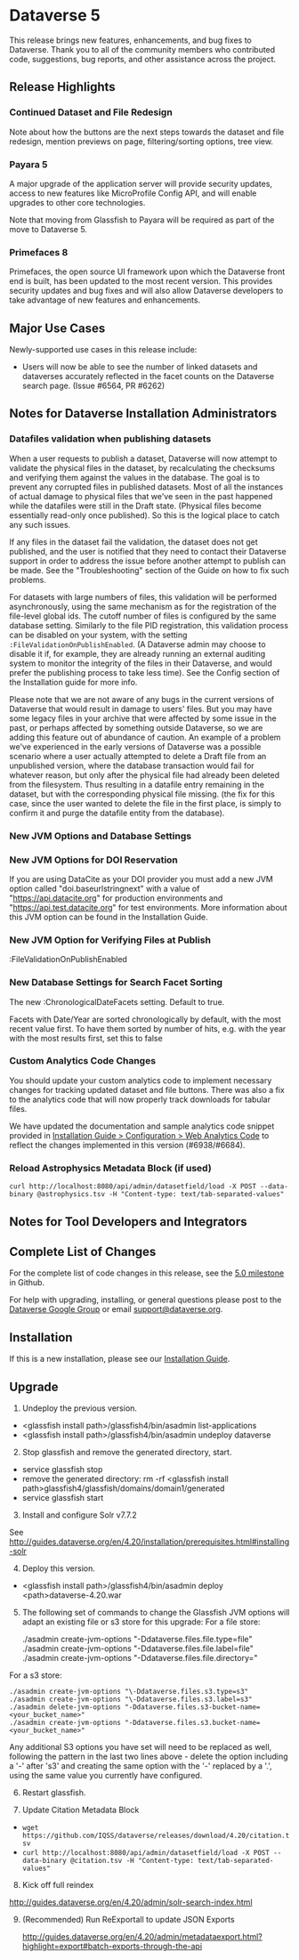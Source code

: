 # Dataverse 5

This release brings new features, enhancements, and bug fixes to Dataverse. Thank you to all of the community members who contributed code, suggestions, bug reports, and other assistance across the project.

## Release Highlights

### Continued Dataset and File Redesign 

Note about how the buttons are the next steps towards the dataset and file redesign, mention previews on page, filtering/sorting options, tree view.

### Payara 5

A major upgrade of the application server will provide security updates, access to new features like MicroProfile Config API, and will enable upgrades to other core technologies.

Note that moving from Glassfish to Payara will be required as part of the move to Dataverse 5.

### Primefaces 8

Primefaces, the open source UI framework upon which the Dataverse front end is built, has been updated to the most recent version. This provides security updates and bug fixes and will also allow Dataverse developers to take advantage of new features and enhancements.

## Major Use Cases

Newly-supported use cases in this release include:

- Users will now be able to see the number of linked datasets and dataverses accurately reflected in the facet counts on the Dataverse search page. (Issue #6564, PR #6262)

## Notes for Dataverse Installation Administrators

### Datafiles validation when publishing datasets

When a user requests to publish a dataset, Dataverse will now attempt to validate the physical files in the dataset, by recalculating the checksums and verifying them against the values in the database. The goal is to prevent any corrupted files in published datasets. Most of all the instances of actual damage to physical files that we've seen in the past happened while the datafiles were still in the Draft state. (Physical files become essentially read-only once published). So this is the logical place to catch any such issues. 

If any files in the dataset fail the validation, the dataset does not get published, and the user is notified that they need to contact their Dataverse support in order to address the issue before another attempt to publish can be made. See the "Troubleshooting" section of the Guide on how to fix such problems. 

For datasets with large numbers of files, this validation will be performed asynchronously, using the same mechanism as for the registration of the file-level global ids. The cutoff number of files is configured by the same database setting. Similarly to the file PID registration, this validation process can be disabled on your system, with the setting `:FileValidationOnPublishEnabled`. (A Dataverse admin may choose to disable it if, for example, they are already running an external auditing system to monitor the integrity of the files in their Dataverse, and would prefer the publishing process to take less time). See the Config section of the Installation guide for more info. 

Please note that we are not aware of any bugs in the current versions of Dataverse that would result in damage to users' files. But you may have some legacy files in your archive that were affected by some issue in the past, or perhaps affected by something outside Dataverse, so we are adding this feature out of abundance of caution. An example of a problem we've experienced in the early versions of Dataverse was a possible scenario where a user actually attempted to delete a Draft file from an unpublished version, where the database transaction would fail for whatever reason, but only after the physical file had already been deleted from the filesystem. Thus resulting in a datafile entry remaining in the dataset, but with the corresponding physical file missing. (the fix for this case, since the user wanted to delete the file in the first place, is simply to confirm it and purge the datafile entity from the database).

### New JVM Options and Database Settings

### New JVM Options for DOI Reservation

If you are using DataCite as your DOI provider you must add a new JVM option called "doi.baseurlstringnext" with a value of "https://api.datacite.org" for production environments and "https://api.test.datacite.org" for test environments. More information about this JVM option can be found in the Installation Guide.

### New JVM Option for Verifying Files at Publish

:FileValidationOnPublishEnabled

### New Database Settings for Search Facet Sorting

The new :ChronologicalDateFacets setting. Default to true. 

Facets with Date/Year are sorted chronologically by default, with the most recent value first. To have them sorted by number of hits, e.g. with the year with the most results first, set this to false

### Custom Analytics Code Changes

You should update your custom analytics code to implement necessary changes for tracking updated dataset and file buttons. There was also a fix to the analytics code that will now properly track downloads for tabular files.

We have updated the documentation and sample analytics code snippet provided in [Installation Guide > Configuration > Web Analytics Code](http://guides.dataverse.org/en/latest/installation/config.html#web-analytics-code) to reflect the changes implemented in this version (#6938/#6684).

### Reload Astrophysics Metadata Block (if used)

`curl http://localhost:8080/api/admin/datasetfield/load -X POST --data-binary @astrophysics.tsv -H "Content-type: text/tab-separated-values"`  
 

## Notes for Tool Developers and Integrators

## Complete List of Changes

For the complete list of code changes in this release, see the <a href="https://github.com/IQSS/dataverse/milestone/89?closed=1">5.0 milestone</a> in Github.

For help with upgrading, installing, or general questions please post to the <a href="https://groups.google.com/forum/#!forum/dataverse-community">Dataverse Google Group</a> or email support@dataverse.org.

## Installation

If this is a new installation, please see our <a href="http://guides.dataverse.org/en/4.20/installation/">Installation Guide</a>.

## Upgrade

1. Undeploy the previous version.

- &lt;glassfish install path&gt;/glassfish4/bin/asadmin list-applications
- &lt;glassfish install path&gt;/glassfish4/bin/asadmin undeploy dataverse

2. Stop glassfish and remove the generated directory, start.

- service glassfish stop
- remove the generated directory: rm -rf &lt;glassfish install path&gt;glassfish4/glassfish/domains/domain1/generated
- service glassfish start

3. Install and configure Solr v7.7.2

See http://guides.dataverse.org/en/4.20/installation/prerequisites.html#installing-solr

4. Deploy this version.

- &lt;glassfish install path&gt;/glassfish4/bin/asadmin deploy &lt;path&gt;dataverse-4.20.war

5. The following set of commands to change the Glassfish JVM options will adapt an existing file or s3 store for this upgrade:
For a file store:

    ./asadmin create-jvm-options "\-Ddataverse.files.file.type=file"
    ./asadmin create-jvm-options "\-Ddataverse.files.file.label=file"
    ./asadmin create-jvm-options "\-Ddataverse.files.file.directory=<your directory>"
    
For a s3 store:

    ./asadmin create-jvm-options "\-Ddataverse.files.s3.type=s3"
    ./asadmin create-jvm-options "\-Ddataverse.files.s3.label=s3"
    ./asadmin delete-jvm-options "-Ddataverse.files.s3-bucket-name=<your_bucket_name>"
    ./asadmin create-jvm-options "-Ddataverse.files.s3.bucket-name=<your_bucket_name>"
    
Any additional S3 options you have set will need to be replaced as well, following the pattern in the last two lines above - delete the option including a '-' after 's3' and creating the same option with the '-' replaced by a '.', using the same value you currently have configured.

6. Restart glassfish.

7. Update Citation Metadata Block

- `wget https://github.com/IQSS/dataverse/releases/download/4.20/citation.tsv`
- `curl http://localhost:8080/api/admin/datasetfield/load -X POST --data-binary @citation.tsv -H "Content-type: text/tab-separated-values"`

8. Kick off full reindex

http://guides.dataverse.org/en/4.20/admin/solr-search-index.html

9. (Recommended) Run ReExportall to update JSON Exports  

   <http://guides.dataverse.org/en/4.20/admin/metadataexport.html?highlight=export#batch-exports-through-the-api>
